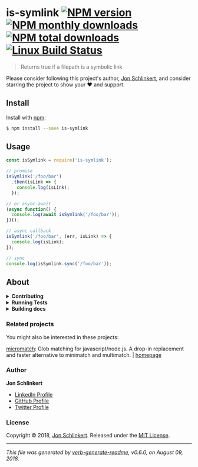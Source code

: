 # is-symlink [![NPM version](https://img.shields.io/npm/v/is-symlink.svg?style=flat)](https://www.npmjs.com/package/is-symlink) [![NPM monthly downloads](https://img.shields.io/npm/dm/is-symlink.svg?style=flat)](https://npmjs.org/package/is-symlink) [![NPM total downloads](https://img.shields.io/npm/dt/is-symlink.svg?style=flat)](https://npmjs.org/package/is-symlink) [![Linux Build Status](https://img.shields.io/travis/jonschlinkert/is-symlink.svg?style=flat&label=Travis)](https://travis-ci.org/jonschlinkert/is-symlink)

> Returns true if a filepath is a symbolic link

Please consider following this project's author, [Jon Schlinkert](https://github.com/jonschlinkert), and consider starring the project to show your :heart: and support.

## Install

Install with [npm](https://www.npmjs.com/):

```sh
$ npm install --save is-symlink
```

## Usage

```js
const isSymlink = require('is-symlink');

// promise
isSymlink('/foo/bar')
  .then(isLink => {
    console.log(isLink);
  });

// or async-await 
(async function() {
  console.log(await isSymlink('/foo/bar'));
})();

// async callback
isSymlink('/foo/bar', (err, isLink) => {
  console.log(isLink);
});

// sync
console.log(isSymlink.sync('/foo/bar'));
```

## About

<details>
<summary><strong>Contributing</strong></summary>

Pull requests and stars are always welcome. For bugs and feature requests, [please create an issue](../../issues/new).

</details>

<details>
<summary><strong>Running Tests</strong></summary>

Running and reviewing unit tests is a great way to get familiarized with a library and its API. You can install dependencies and run tests with the following command:

```sh
$ npm install && npm test
```

</details>

<details>
<summary><strong>Building docs</strong></summary>

_(This project's readme.md is generated by [verb](https://github.com/verbose/verb-generate-readme), please don't edit the readme directly. Any changes to the readme must be made in the [.verb.md](.verb.md) readme template.)_

To generate the readme, run the following command:

```sh
$ npm install -g verbose/verb#dev verb-generate-readme && verb
```

</details>

### Related projects

You might also be interested in these projects:

[micromatch](https://www.npmjs.com/package/micromatch): Glob matching for javascript/node.js. A drop-in replacement and faster alternative to minimatch and multimatch. | [homepage](https://github.com/micromatch/micromatch "Glob matching for javascript/node.js. A drop-in replacement and faster alternative to minimatch and multimatch.")

### Author

**Jon Schlinkert**

* [LinkedIn Profile](https://linkedin.com/in/jonschlinkert)
* [GitHub Profile](https://github.com/jonschlinkert)
* [Twitter Profile](https://twitter.com/jonschlinkert)

### License

Copyright © 2018, [Jon Schlinkert](https://github.com/jonschlinkert).
Released under the [MIT License](LICENSE).

***

_This file was generated by [verb-generate-readme](https://github.com/verbose/verb-generate-readme), v0.6.0, on August 09, 2018._
